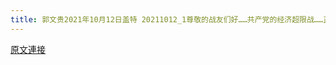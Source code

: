 ```yaml
---
title: 郭文贵2021年10月12日盖特 20211012_1尊敬的战友们好……共产党的经济超限战……正危害全球的所有的金融市场和国家的经济安全！
---
```


[原文連接](https://gnews.org/ThreadView/53483097)


